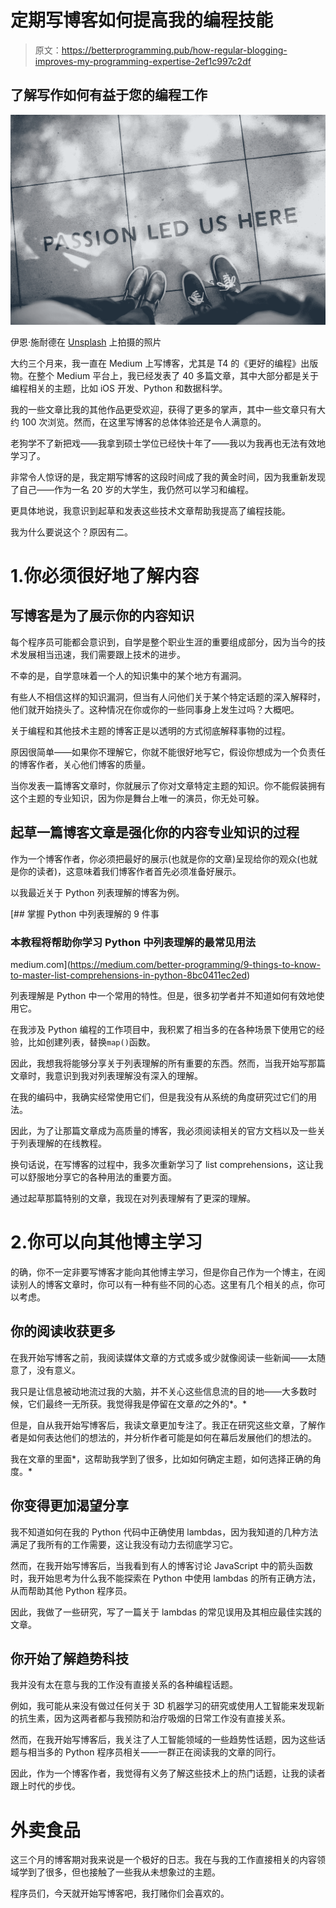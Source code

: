 # 定期写博客如何提高我的编程技能

> 原文：<https://betterprogramming.pub/how-regular-blogging-improves-my-programming-expertise-2ef1c997c2df>

## 了解写作如何有益于您的编程工作

![](img/6f998b7f9ed30090acf4a5bd6637e699.png)

伊恩·施耐德在 [Unsplash](https://unsplash.com/s/photos/blog?utm_source=unsplash&utm_medium=referral&utm_content=creditCopyText) 上拍摄的照片

大约三个月来，我一直在 Medium 上写博客，尤其是 T4 的《更好的编程》出版物。在整个 Medium 平台上，我已经发表了 40 多篇文章，其中大部分都是关于编程相关的主题，比如 iOS 开发、Python 和数据科学。

我的一些文章比我的其他作品更受欢迎，获得了更多的掌声，其中一些文章只有大约 100 次浏览。然而，在这里写博客的总体体验还是令人满意的。

老狗学不了新把戏——我拿到硕士学位已经快十年了——我以为我再也无法有效地学习了。

非常令人惊讶的是，我定期写博客的这段时间成了我的黄金时间，因为我重新发现了自己——作为一名 20 岁的大学生，我仍然可以学习和编程。

更具体地说，我意识到起草和发表这些技术文章帮助我提高了编程技能。

我为什么要说这个？原因有二。

# 1.你必须很好地了解内容

## 写博客是为了展示你的内容知识

每个程序员可能都会意识到，自学是整个职业生涯的重要组成部分，因为当今的技术发展相当迅速，我们需要跟上技术的进步。

不幸的是，自学意味着一个人的知识集中的某个地方有漏洞。

有些人不相信这样的知识漏洞，但当有人问他们关于某个特定话题的深入解释时，他们就开始挠头了。这种情况在你或你的一些同事身上发生过吗？大概吧。

关于编程和其他技术主题的博客正是以透明的方式彻底解释事物的过程。

原因很简单——如果你不理解它，你就不能很好地写它，假设你想成为一个负责任的博客作者，关心他们博客的质量。

当你发表一篇博客文章时，你就展示了你对文章特定主题的知识。你不能假装拥有这个主题的专业知识，因为你是舞台上唯一的演员，你无处可躲。

## 起草一篇博客文章是强化你的内容专业知识的过程

作为一个博客作者，你必须把最好的展示(也就是你的文章)呈现给你的观众(也就是你的读者)，这意味着我们博客作者首先必须准备好展示。

以我最近关于 Python 列表理解的博客为例。

[](https://medium.com/better-programming/9-things-to-know-to-master-list-comprehensions-in-python-8bc0411ec2ed) [## 掌握 Python 中列表理解的 9 件事

### 本教程将帮助你学习 Python 中列表理解的最常见用法

medium.com](https://medium.com/better-programming/9-things-to-know-to-master-list-comprehensions-in-python-8bc0411ec2ed) 

列表理解是 Python 中一个常用的特性。但是，很多初学者并不知道如何有效地使用它。

在我涉及 Python 编程的工作项目中，我积累了相当多的在各种场景下使用它的经验，比如创建列表，替换`map()`函数。

因此，我想我将能够分享关于列表理解的所有重要的东西。然而，当我开始写那篇文章时，我意识到我对列表理解没有深入的理解。

在我的编码中，我确实经常使用它们，但是我没有从系统的角度研究过它们的用法。

因此，为了让那篇文章成为高质量的博客，我必须阅读相关的官方文档以及一些关于列表理解的在线教程。

换句话说，在写博客的过程中，我多次重新学习了 list comprehensions，这让我可以舒服地分享它的各种用法的重要方面。

通过起草那篇特别的文章，我现在对列表理解有了更深的理解。

# 2.你可以向其他博主学习

的确，你不一定非要写博客才能向其他博主学习，但是你自己作为一个博主，在阅读别人的博客文章时，你可以有一种有些不同的心态。这里有几个相关的点，你可以考虑。

## 你的阅读收获更多

在我开始写博客之前，我阅读媒体文章的方式或多或少就像阅读一些新闻——太随意了，没有意义。

我只是让信息被动地流过我的大脑，并不关心这些信息流的目的地——大多数时候，它们最终一无所获。我觉得我是停留在文章*的*之外的*。*

但是，自从我开始写博客后，我读文章更加专注了。我正在研究这些文章，了解作者是如何表达他们的想法的，并分析作者可能是如何在幕后发展他们的想法的。

我在文章的里面*，这帮助我学到了很多，比如如何确定主题，如何选择正确的角度。*

## 你变得更加渴望分享

我不知道如何在我的 Python 代码中正确使用 lambdas，因为我知道的几种方法满足了我所有的工作需要，这让我没有动力去彻底学习它。

然而，在我开始写博客后，当我看到有人的博客讨论 JavaScript 中的箭头函数时，我开始思考为什么我不能探索在 Python 中使用 lambdas 的所有正确方法，从而帮助其他 Python 程序员。

因此，我做了一些研究，写了一篇关于 lambdas 的常见误用及其相应最佳实践的文章。

## 你开始了解趋势科技

我并没有太在意与我的工作没有直接关系的各种编程话题。

例如，我可能从来没有做过任何关于 3D 机器学习的研究或使用人工智能来发现新的抗生素，因为这两者都与我预防和治疗吸烟的日常工作没有直接关系。

然而，在我开始写博客后，我关注了人工智能领域的一些趋势性话题，因为这些话题与相当多的 Python 程序员相关——一群正在阅读我的文章的同行。

因此，作为一个博客作者，我觉得有义务了解这些技术上的热门话题，让我的读者跟上时代的步伐。

# 外卖食品

这三个月的博客期对我来说是一个极好的日志。我在与我的工作直接相关的内容领域学到了很多，但也接触了一些我从未想象过的主题。

程序员们，今天就开始写博客吧，我打赌你们会喜欢的。